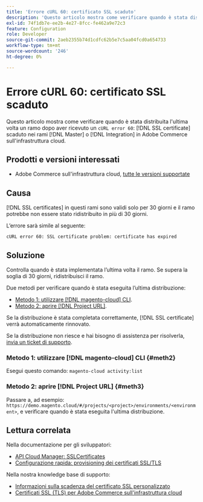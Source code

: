 ```yaml
---
title: 'Errore cURL 60: certificato SSL scaduto'
description: 'Questo articolo mostra come verificare quando è stata distribuita l’ultima volta un ramo dopo aver ricevuto un errore cURL 60: certificato SSL scaduto nei rami Principale o Integrazione su Adobe Commerce nell’infrastruttura cloud.'
exl-id: 74f1db7e-ee2b-4e27-8fcc-fe462a9e72c3
feature: Configuration
role: Developer
source-git-commit: 2aeb2355b74d1cdfc62b5e7c5aa04fcd0a654733
workflow-type: tm+mt
source-wordcount: '246'
ht-degree: 0%

---
```


# Errore cURL 60: certificato SSL scaduto

Questo articolo mostra come verificare quando è stata distribuita l&#39;ultima volta un ramo dopo aver ricevuto un `cURL error 60`: [!DNL SSL certificate] scaduto nei rami [!DNL Master] o [!DNL Integration] in Adobe Commerce sull&#39;infrastruttura cloud.

## Prodotti e versioni interessati

* Adobe Commerce sull&#39;infrastruttura cloud, [tutte le versioni supportate](https://magento.com/sites/default/files/magento-software-lifecycle-policy.pdf)

## Causa

[!DNL SSL certificates] in questi rami sono validi solo per 30 giorni e il ramo potrebbe non essere stato ridistribuito in più di 30 giorni.

L’errore sarà simile al seguente:

```cURL
cURL error 60: SSL certificate problem: certificate has expired
```

## Soluzione

Controlla quando è stata implementata l’ultima volta il ramo. Se supera la soglia di 30 giorni, ridistribuisci il ramo.

Due metodi per verificare quando è stata eseguita l’ultima distribuzione:

* [Metodo 1: utilizzare [!DNL magento-cloud] CLI](#meth2).
* [Metodo 2: aprire  [!DNL Project URL]](#meth3).

Se la distribuzione è stata completata correttamente, [!DNL SSL certificate] verrà automaticamente rinnovato.

Se la distribuzione non riesce e hai bisogno di assistenza per risolverla, [invia un ticket di supporto](https://experienceleague.adobe.com/docs/commerce-knowledge-base/kb/help-center-guide/magento-help-center-user-guide.html?lang=it#submit-ticket).

### Metodo 1: utilizzare [!DNL magento-cloud] CLI {#meth2}

Esegui questo comando: `magento-cloud activity:list`

### Metodo 2: aprire [!DNL Project URL] {#meth3}

Passare a, ad esempio: `https://demo.magento.cloud/#/projects/<project>/environments/<environment>`, e verificare quando è stata eseguita l&#39;ultima distribuzione.

## Lettura correlata

Nella documentazione per gli sviluppatori:

* [API Cloud Manager: SSLCertificates](https://developer.adobe.com/experience-cloud/cloud-manager/reference/api/#tag/SSLCertificates)
* [Configurazione rapida: provisioning dei certificati SSL/TLS](https://experienceleague.adobe.com/it/docs/commerce-cloud-service/user-guide/cdn/setup-fastly/fastly-configuration#provision-ssltls-certificates)

Nella nostra knowledge base di supporto:

* [Informazioni sulla scadenza del certificato SSL personalizzato](https://experienceleague.adobe.com/docs/commerce-knowledge-base/kb/troubleshooting/miscellaneous/custom-ssl-certificate-expiration-information.html?lang=it)
* [Certificati SSL (TLS) per Adobe Commerce sull&#39;infrastruttura cloud](https://experienceleague.adobe.com/docs/commerce-knowledge-base/kb/how-to/ssl-tls-certificates-for-magento-commerce-cloud-faq.html?lang=it)
